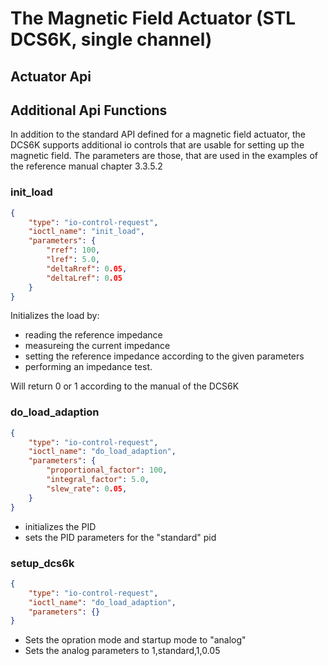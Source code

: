 # The Magnetic Field Actuator (STL DCS6K, single channel)

## Actuator Api

## Additional Api Functions
In addition to the standard API defined for a magnetic field actuator, the DCS6K supports additional io controls that are usable for setting up the magnetic field. The parameters are those, that are used in the examples of the reference manual chapter 3.3.5.2

### init_load

```json
{
    "type": "io-control-request",
    "ioctl_name": "init_load",
    "parameters": {
        "rref": 100,
        "lref": 5.0,
        "deltaRref": 0.05,
        "deltaLref": 0.05
    }
}
```

Initializes the load by:
* reading the reference impedance
* measureing the current impedance
* setting the reference impedance according to the given parameters
* performing an impedance test.

Will return 0 or 1 according to the manual of the DCS6K

### do_load_adaption

```json
{
    "type": "io-control-request",
    "ioctl_name": "do_load_adaption",
    "parameters": {
        "proportional_factor": 100,
        "integral_factor": 5.0,
        "slew_rate": 0.05,
    }
}
```

* initializes the PID
* sets the PID parameters for the "standard" pid

### setup_dcs6k

```json
{
    "type": "io-control-request",
    "ioctl_name": "do_load_adaption",
    "parameters": {}
}
```

* Sets the opration mode and startup mode to "analog"
* Sets the analog parameters to 1,standard,1,0.05
